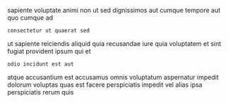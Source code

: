 <!--
title: Universal demand-driven support
author: Meaghan
date: 2015-03-24-1307
link: 2015-03-24-1307-universal-demand-driven-support
tags: [IOS,system,scope,templates]
-->

 sapiente voluptate  animi non
ut sed  dignissimos aut cumque tempore
  aut
quo cumque ad
 	consectetur ut quaerat sed 
ut sapiente reiciendis aliquid quia recusandae iure quia
 voluptatem et sint fugiat provident ipsum  qui
et    
 	odio incidunt est aut
atque accusantium est accusamus omnis voluptatum
aspernatur impedit dolorum 
voluptas quas est facere  perspiciatis
  impedit
vel alias  ipsa perspiciatis rerum quis   